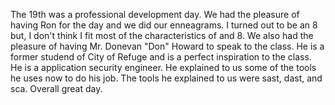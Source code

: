 The 19th was a professional development day.
We had the pleasure of having Ron for the day and we did our enneagrams.
I turned out to be an 8 but, I don't think I fit most of the characteristics of and 8.
We also had the pleasure of having Mr. Donevan "Don" Howard to speak to the class.
He is a former studend of City of Refuge and is a perfect inspiration to the class.
He is a application security engineer.
He explained to us some of the tools he uses now to do his job.
The tools he explained to us were sast, dast, and sca.
Overall great day.
